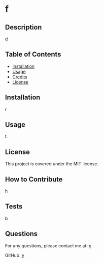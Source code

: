 # f
  
## Description
  
d

## Table of Contents

- [Installation](#installation)
- [Usage](#usage)
- [Credits](#credits)
- [License](#license)

## Installation

r

## Usage

t.

## License

This project is covered under the MIT license.

## How to Contribute

h

## Tests

b

## Questions

For any questions, please contact me at: g

GitHub: [y](https//github.com/y)
